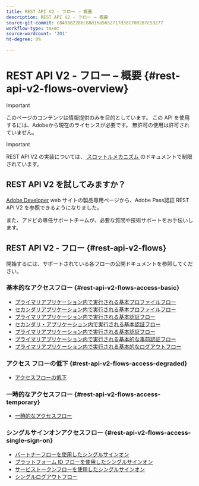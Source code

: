 ```yaml
---
title: REST API V2 - フロー – 概要
description: REST API V2 - フロー – 概要
source-git-commit: c849882286c88d16a5652717d381700287c53277
workflow-type: tm+mt
source-wordcount: '201'
ht-degree: 0%

---
```



# REST API V2 - フロー – 概要 {#rest-api-v2-flows-overview}

>[!IMPORTANT]
>
> このページのコンテンツは情報提供のみを目的としています。 この API を使用するには、Adobeから現在のライセンスが必要です。 無許可の使用は許可されていません。

>[!IMPORTANT]
>
> REST API V2 の実装については、[ スロットルメカニズム ](/help/authentication/throttling-mechanism.md) のドキュメントで制限されています。

## REST API V2 を試してみますか？

[Adobe Developer](https://developer.adobe.com/adobe-pass/) web サイトの製品専用ページから、Adobe Pass認証 REST API V2 を参照できるようになりました。

また、アドビの専任サポートチームが、必要な質問や技術サポートをお手伝いします。

## REST API V2 - フロー {#rest-api-v2-flows}

開始するには、サポートされている各フローの公開ドキュメントを参照してください。

### 基本的なアクセスフロー {#rest-api-v2-flows-access-basic}

* [プライマリアプリケーション内で実行される基本プロファイルフロー](./basic-access-flows/rest-api-v2-basic-profiles-primary-application-flow.md)
* [セカンダリアプリケーション内で実行される基本プロファイルフロー](./basic-access-flows/rest-api-v2-basic-profiles-secondary-application-flow.md)
* [プライマリアプリケーション内で実行される基本認証フロー](./basic-access-flows/rest-api-v2-basic-authentication-primary-application-flow.md)
* [セカンダリ・アプリケーション内で実行される基本認証フロー](./basic-access-flows/rest-api-v2-basic-authentication-secondary-application-flow.md)
* [プライマリアプリケーション内で実行される基本認証フロー](./basic-access-flows/rest-api-v2-basic-authorization-primary-application-flow.md)
* [プライマリアプリケーション内で実行される基本的な事前認証フロー](./basic-access-flows/rest-api-v2-basic-preauthorization-primary-application-flow.md)
* [プライマリアプリケーション内で実行される基本的なログアウトフロー](./basic-access-flows/rest-api-v2-basic-logout-primary-application-flow.md)

### アクセス フローの低下 {#rest-api-v2-flows-access-degraded}

* [アクセスフローの低下](./degraded-access-flows/rest-api-v2-access-degraded-flows.md)

### 一時的なアクセスフロー {#rest-api-v2-flows-access-temporary}

* [一時的なアクセスフロー](./temporary-access-flows/rest-api-v2-access-temporary-flows.md)

### シングルサインオンアクセスフロー {#rest-api-v2-flows-access-single-sign-on}

* [パートナーフローを使用したシングルサインオン](./single-sign-on-access-flows/rest-api-v2-single-sign-on-partner-flows.md)
* [プラットフォーム ID フローを使用したシングルサインオン](./single-sign-on-access-flows/rest-api-v2-single-sign-on-platform-identity-flows.md)
* [サービストークンフローを使用したシングルサインオン](./single-sign-on-access-flows/rest-api-v2-single-sign-on-service-token-flows.md)
* [シングルログアウトフロー](./single-sign-on-access-flows/rest-api-v2-single-sign-on-logout-flow.md)
